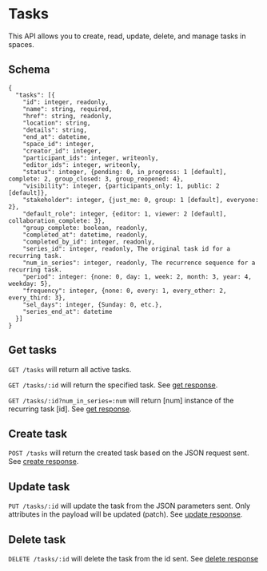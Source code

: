 Tasks
========

This API allows you to create, read, update, delete, and manage tasks in spaces.

Schema  <a name='schema'><a>
------------
```
{
  "tasks": [{
    "id": integer, readonly,
    "name": string, required,
    "href": string, readonly,
    "location": string,
    "details": string,
    "end_at": datetime,
    "space_id": integer,
    "creator_id": integer,
    "participant_ids": integer, writeonly,
    "editor_ids": integer, writeonly,
    "status": integer, {pending: 0, in_progress: 1 [default], complete: 2, group_closed: 3, group_reopened: 4},
    "visibility": integer, {participants_only: 1, public: 2 [default]},
    "stakeholder": integer, {just_me: 0, group: 1 [default], everyone: 2},
    "default_role": integer, {editor: 1, viewer: 2 [default], collaboration_complete: 3},
    "group_complete: boolean, readonly,
    "completed_at": datetime, readonly,
    "completed_by_id": integer, readonly,
    "series_id": integer, readonly, The original task id for a recurring task.
    "num_in_series": integer, readonly, The recurrence sequence for a recurring task.
    "period": integer: {none: 0, day: 1, week: 2, month: 3, year: 4, weekday: 5},
    "frequency": integer, {none: 0, every: 1, every_other: 2, every_third: 3},
    "sel_days": integer, {Sunday: 0, etc.},
    "series_end_at": datetime
  }]
}
```


Get tasks
------------
`GET /tasks` will return all active tasks.

`GET /tasks/:id` will return the specified task. See [get response](responses.md#get).

`GET /tasks/:id?num_in_series=:num` will return [num] instance of the recurring task [id]. See [get response](responses.md#get).

Create task
-----------
`POST /tasks` will return the created task based on the JSON request sent. See [create response](responses.md#create).


Update task
---------------
`PUT /tasks/:id` will update the task from the JSON parameters sent. Only attributes in the payload will be updated (patch). See [update response](responses.md#update).


Delete task
---------------
`DELETE /tasks/:id` will delete the task from the id sent. See [delete response](responses.md#delete)


